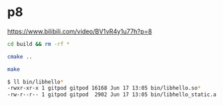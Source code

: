 # p8

<https://www.bilibili.com/video/BV1vR4y1u77h?p=8>

```bash
cd build && rm -rf *

cmake ..

make

$ ll bin/libhello*
-rwxr-xr-x 1 gitpod gitpod 16168 Jun 17 13:05 bin/libhello.so*
-rw-r--r-- 1 gitpod gitpod  2902 Jun 17 13:05 bin/libhello_static.a
```
